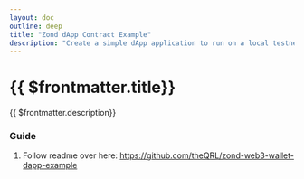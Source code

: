 ```yaml
---
layout: doc
outline: deep
title: "Zond dApp Contract Example"
description: "Create a simple dApp application to run on a local testnet."
---
```



# {{ $frontmatter.title}}

{{ $frontmatter.description}}

### Guide

1. Follow readme over here: https://github.com/theQRL/zond-web3-wallet-dapp-example